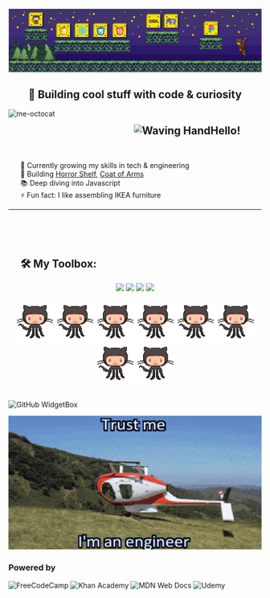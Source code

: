 ![Header](./header.png)

<div align='center'>
<h2>🚀 Building cool stuff with code & curiosity</h2>
</div>

<div id="user-content-toc">  
<img src="https://github.com/KarynaMisnik/KarynaMisnik/assets/96831988/997d3e8b-7ac0-44ee-a88c-bca826ac7a20" alt="me-octocat" width="250" height="auto" align="left" />

<ul><summary list-style-type: none;><h2  style="display: inline-block;"><img src="https://raw.githubusercontent.com/Tarikul-Islam-Anik/Animated-Fluent-Emojis/master/Emojis/Hand%20gestures/Waving%20Hand.png" alt="Waving Hand" width="30" height="30"/>Hello!</h2><br><br>
</summary></ul>
</div>

<ul style="list-style-type: none;">
<li>🌱 Currently growing my skills in tech & engineering</li>
<li>🔭 Building <a href="https://github.com/KarynaMisnik/horror-shelf">Horror Shelf</a>, <a href="https://github.com/KarynaMisnik/coat-of-arms">Coat of Arms</a></li>
<li>📚 Deep diving into Javascript</li>
<li>⚡ Fun fact: I like assembling IKEA furniture
</li>
</ul>

---

 <div id="user-content-toc"> <ul><summary list-style-type: none;> <h2  style="display: inline-block;"><h2> 🛠️ My Toolbox:</h2></summary></ul></div>

<div align='center'>
<img src='https://skillicons.dev/icons?i=js,c,html,css,mysql'>

<img src='https://skillicons.dev/icons?i=react,materialui,vite'>

<img  src='https://skillicons.dev/icons?i=figma'>

<img  src='https://skillicons.dev/icons?i=git,ubuntu,md,vscode,matlab,arduino'>
</div>
</div>

<br>

<div align='center' display='flex'><img src='/octocat.gif' width='80px' height='auto'><img src='/octocat.gif' width='80px' height='auto'><img src='/octocat.gif' width='80px' height='auto'><img src='/octocat.gif' width='80px' height='auto'><img src='/octocat.gif' width='80px' height='auto'><img src='/octocat.gif' width='80px' height='auto'><img src='/octocat.gif' width='80px' height='auto'><img src='/octocat.gif' width='80px' height='auto'></div>
<br>

![GitHub WidgetBox](https://github-widgetbox.vercel.app/api/profile?username=KarynaMisnik&data=repositories,stars,commits&theme=nautilus)

<div align='center'><img width='800px' height='auto' src='/engineer-joke.gif'></div>

<div display='flex'><h3>Powered by</h3>

![FreeCodeCamp](https://img.shields.io/badge/Freecodecamp-%23123.svg?&style=for-the-badge&logo=freecodecamp&logoColor=green) ![Khan Academy](https://img.shields.io/badge/KhanAcademy-%2314BF96.svg?style=for-the-badge&logo=KhanAcademy&logoColor=white) ![MDN Web Docs](https://img.shields.io/badge/MDN_Web_Docs-black?style=for-the-badge&logo=mdnwebdocs&logoColor=white) ![Udemy](https://img.shields.io/badge/Udemy-A435F0?style=for-the-badge&logo=Udemy&logoColor=white)

</div>
